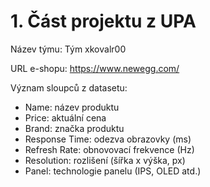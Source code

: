 # 1. Část projektu z UPA

Název týmu: Tým xkovalr00

URL e-shopu: https://www.newegg.com/

Význam sloupců z datasetu:

- Name: název produktu
- Price: aktuální cena
- Brand: značka produktu
- Response Time: odezva obrazovky (ms)
- Refresh Rate: obnovovací frekvence (Hz)
- Resolution: rozlišení (šířka x výška, px)
- Panel: technologie panelu (IPS, OLED atd.)
